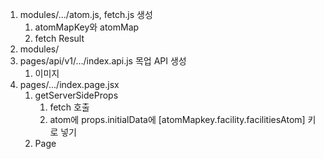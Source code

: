 
1. modules/.../atom.js, fetch.js 생성
	1. atomMapKey와 atomMap
	2. fetch Result
2. modules/
3. pages/api/v1/.../index.api.js 목업 API 생성
	1. 이미지
4. pages/.../index.page.jsx
	1. getServerSideProps
		1. fetch 호출
		2. atom에 props.initialData에 \[atomMapkey.facility.facilitiesAtom] 키로 넣기
	2. Page